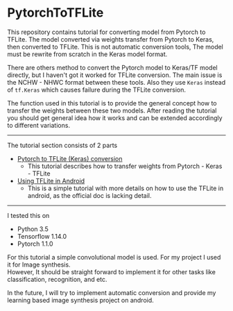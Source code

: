 # PytorchToTFLite
This repository contains tutorial for converting model from Pytorch to TFLite. 
The model converted via weights transfer from Pytorch to Keras, then converted to TFLite.
This is not automatic conversion tools, The model must be rewrite from scratch in the Keras model format.

There are others method to convert the Pytorch model to Keras/TF model directly, but I haven't got it worked for TFLite conversion.
The main issue is the NCHW - NHWC format between these tools. 
Also they use `Keras` instead of `tf.Keras` which causes failure during the TFLite conversion.

The function used in this tutorial is to provide the general concept how to transfer the weights between these two models.
After reading the tutorial you should get general idea how it works and can be extended accordingly to different variations.

---
The tutorial section consists of 2 parts
* [Pytorch to TFLite (Keras) conversion](./src/pytorch_to_tflite.ipynb)
  * This tutorial describes how to transfer weights from Pytorch - Keras - TFLite
* [Using TFLite in Android](./src/Android_TFLite_tutorial.md)
  * This is a simple tutorial with more details on how to use the TFLite in android, as the official doc is lacking detail.
---

I tested this on
* Python 3.5
* Tensorflow 1.14.0
* Pytorch 1.1.0

For this tutorial a simple convolutional model is used. 
For my project I used it for Image synthesis.  
However, It should be straight forward to implement it for other tasks like classification, recognition, and etc.

In the future, I will try to implement automatic conversion and provide my learning based image synthesis project on android.
